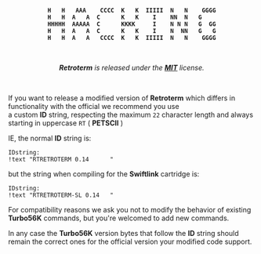 
<div align = center>
<b>

```
H   H   AAA    CCCC  K   K  IIIII  N   N    GGGG
H   H  A   A  C      K   K    I    NN  N   G    
HHHHH  AAAAA  C      KKKK     I    N N N   G  GG
H   H  A   A  C      K   K    I    N  NN   G   G
H   H  A   A   CCCC  K   K  IIIII  N   N    GGGG
```

</b>

<br>

***Retroterm*** *is released under the **[MIT]** license.*

<br>

</div>
  
If you want to release a modified version of **Retroterm** which differs in functionality with the official we recommend you use <br>
a custom **ID** string, respecting the maximum `22` character length and always starting in uppercase `RT` ( **PETSCII** )

IE, the normal **ID** string is:

```
IDstring:
!text "RTRETROTERM 0.14      "
```

but the string when compiling for the **Swiftlink** cartridge is:

```
IDstring:
!text "RTRETROTERM-SL 0.14   "
```

For compatibility reasons we ask you not to modify the behavior of existing **Turbo56K** commands, but you're welcomed to add new commands.

In any case the **Turbo56K** version bytes that follow the **ID** string should remain the correct ones for the official version your modified code support.


<!----------------------------------------------------------------------------->

[MIT]: ../LICENSE
